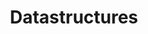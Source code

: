 ---
layout: posts_by_category
categories: datastructures
title: Datastructures
permalink: /category/datastructures
---
